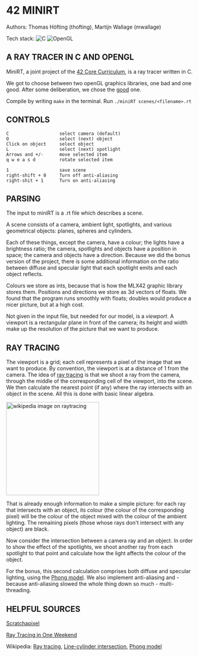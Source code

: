 # 42 MINIRT
Authors: Thomas Höfting (thofting), Martijn Wallage (mwallage)

Tech stack:	![C](https://img.shields.io/badge/c-%2300599C.svg?style=for-the-badge&logo=c&logoColor=white)
![OpenGL](https://img.shields.io/badge/OpenGL-%23FFFFFF.svg?style=for-the-badge&logo=opengl)

## A RAY TRACER IN C AND OPENGL

MiniRT, a joint project of the <a href="https://42berlin.de/curriculum-42-berlin/">42 Core Curriculum</a>, is a ray tracer written in C. 

We got to choose between two openGL graphics libraries, one bad and one good.
After some deliberation, we chose the <a href="https://github.com/codam-coding-college/MLX42">good</a> one.

Compile by writing `make` in the terminal. Run `./miniRT scenes/<filename>.rt`

## CONTROLS

	C					select camera (default)
	O					select (next) object
	Click on object		select object
	L					select (next) spotlight
	Arrows and +/-		move selected item
	q w e a s d			rotate selected item

	1					save scene
	right-shift + 0		Turn off anti-aliasing
	right-shit + 1		Turn on anti-aliasing

## PARSING

The input to miniRT is a .rt file which describes a scene.

A scene consists of a camera, ambient light, spotlights, and various geometrical objects: planes, spheres and cylinders. 

Each of these things, except the camera, have a colour; the lights have a brightness ratio; the camera, spotlights and objects have a position in space; the camera and objects have a direction. 
Because we did the bonus version of the project, there is some additional information on the ratio between diffuse and specular light that each spotlight emits and each object reflects.

Colours we store as ints, because that is how the MLX42 graphic library stores them. 
Positions and directions we store as 3d vectors of floats. 
We found that the program runs smoothly with floats; doubles would produce a nicer picture, but at a high cost.

Not given in the input file, but needed for our model, is a <em>viewport</em>. 
A viewport is a rectangular plane in front of the camera; its height and width make up the resolution of the picture that we want to produce.

## RAY TRACING

The viewport is a grid; each cell represents a pixel of the image that we want to produce. By convention, the viewport is at a distance of 1 from the camera. The idea of <a href="https://en.wikipedia.org/wiki/Ray_tracing_%2528graphics%2529">ray tracing</a> is that we shoot a ray from the camera, through the middle of the corresponding cell of the viewport, into the scene.
We then calculate the nearest point (if any) where the ray intersects with an object in the scene. All this is done with basic linear algebra.

<img src="https://upload.wikimedia.org/wikipedia/commons/8/83/Ray_trace_diagram.svg" alt="wikipedia image on raytracing" height="250px">

That is already enough information to make a simple picture: for each ray that intersects with an object, its colour (the colour of the corresponding pixel) will be the colour of the object mixed with the colour of the ambient lighting. 
The remaining pixels (those whose rays don't intersect with any object) are black.

Now consider the intersection between a camera ray and an object. In order to show the effect of the spotlights, we shoot another ray from each spotlight to that point and calculate how the light affects the colour of the object.

For the bonus, this second calculation comprises both diffuse and specular lighting, using the <a href="https://en.wikipedia.org/wiki/Phong_reflection_model">Phong model</a>. 
We also implement anti-aliasing and - because anti-aliasing slowed the whole thing down so much - multi-threading.

## HELPFUL SOURCES


<a href="https://www.scratchapixel.com/">Scratchapixel</a>

<a href="https://raytracing.github.io/">Ray Tracing in One Weekend</a>

Wikipedia:
<a href="https://en.wikipedia.org/wiki/Ray_tracing_%2528graphics%2529">Ray tracing</a>, <a href="https://en.wikipedia.org/wiki/Line-cylinder_intersection">Line-cylinder intersection</a>, <a href="https://en.wikipedia.org/wiki/Phong_reflection_model">Phong model</a>
